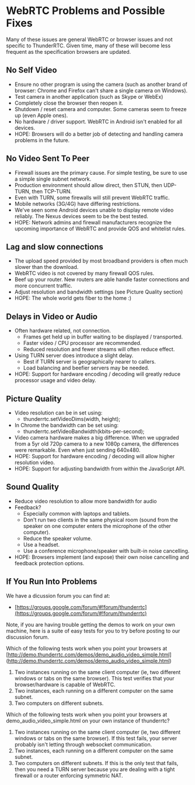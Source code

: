 WebRTC Problems and Possible Fixes
==================================

Many of these issues are general WebRTC or browser issues and not specific to ThunderRTC. Given time, many of these will become less frequent as the specification browsers are updated.


No Self Video
-------------

 - Ensure no other program is using the camera (such as another brand of browser: Chrome and Firefox can't share a single camera on Windows).
 - Test camera in another application (such as Skype or WebEx)
 - Completely close the browser then reopen it.
 - Shutdown / reset camera and computer. Some cameras seem to freeze up (even Apple ones).
 - No hardware / driver support. WebRTC in Android isn't enabled for all devices.
 - HOPE: Browsers will do a better job of detecting and handling camera problems in the future.


No Video Sent To Peer
---------------------

 - Firewall issues are the primary cause. For simple testing, be sure to use a simple single subnet network.
 - Production environment should allow direct, then STUN, then UDP-TURN, then TCP-TURN.
 - Even with TURN, some firewalls will still prevent WebRTC traffic.
 - Mobile networks (3G/4G) have differing restrictions.
 - We've seen some Android devices unable to display remote video reliably. The Nexus devices seem to be the best tested.
 - HOPE: Network admins and firewall manufacturers recognize the upcoming importance of WebRTC and provide QOS and whitelist rules.


Lag and slow connections
------------------------

 - The upload speed provided by most broadband providers is often much slower than the download.
 - WebRTC video is not covered by many firewall QOS rules.
 - Beef up your router. New routers are able handle faster connections and more concurrent traffic.
 - Adjust resolution and bandwidth settings (see Picture Quality section)
 - HOPE: The whole world gets fiber to the home :)


Delays in Video or Audio
------------------------

 - Often hardware related, not connection.
   - Frames get held up in buffer waiting to be displayed / transported.
   - Faster video / CPU processor are recommended.
   - Reduced resolution and fewer streams will often reduce effect.
 - Using TURN server does introduce a slight delay.
   - Best if TURN server is geographically nearer to callers.
   - Load balancing and beefier servers may be needed.
 - HOPE: Support for hardware encoding / decoding will greatly reduce processor usage and video delay.


Picture Quality
---------------

 - Video resolution can be in set using:
   -  thunderrtc.setVideoDims(width, height);
 - In Chrome the bandwidth can be set using:
   -  thunderrtc.setVideoBandwidth(kbits-per-second);
 - Video camera hardware makes a big difference. When we upgraded from a 5yr old 720p camera to a new 1080p camera, the differences were remarkable. Even when just sending 640x480.
 - HOPE: Support for hardware encoding / decoding will allow higher resolution video.
 - HOPE: Support for adjusting bandwidth from within the JavaScript API.


Sound Quality
-------------

 - Reduce video resolution to allow more bandwidth for audio
 - Feedback?
   - Especially common with laptops and tablets.
   - Don't run two clients in the same physical room (sound from the speaker on one computer enters the microphone of the other computer).
   - Reduce the speaker volume.
   - Use a headset.
   - Use a conference microphone/speaker with built-in noise cancelling.
 - HOPE: Browsers implement (and expose) their own noise cancelling and feedback protection options.


If You Run Into Problems
------------------------
We have a dicussion forum you can find at:

 - [https://groups.google.com/forum/#!forum/thunderrtc](https://groups.google.com/forum/#!forum/thunderrtc)

Note, if you are having trouble getting the demos to work on your own machine, here is a suite of easy tests for you to try before posting to our discussion forum.

Which of the following tests work when you point your browsers at [http://demo.thunderrtc.com/demos/demo_audio_video_simple.html] (http://demo.thunderrtc.com/demos/demo_audio_video_simple.html)
1. Two instances running on the same client computer (ie, two different windows or tabs on the same browser). This test verifies that your browser/hardware is capable of WebRTC.
2. Two instances, each running on a different computer on the same subnet. 
3. Two computers on different subnets.

Which of the following tests work when you point your browsers at demo_audio_video_simple.html on your own instance of thunderrtc?
1. Two instances running on the same client computer (ie, two different windows or tabs on the same browser). If this test fails, your server probably isn't letting through websocket communication.
2. Two instances, each running on a different computer on the same subnet. 
3. Two computers on different subnets. If this is the only test that fails, then you need a TURN server because you are dealing with a tight firewall or a router enforcing symmetric NAT.





